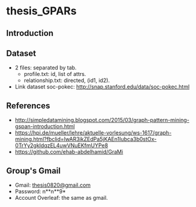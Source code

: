 # thesis_GPARs
## Introduction
## Dataset
- 2 files: separated by tab.
  - profile.txt: id, list of attrs.
  - relationship.txt: directed, (id1, id2).
- Link dataset soc-pokec: http://snap.stanford.edu/data/soc-pokec.html
## References
- http://simpledatamining.blogspot.com/2015/03/graph-pattern-mining-gspan-introduction.html
- https://hpi.de/mueller/lehre/aktuelle-vorlesung/ws-1617/graph-mining.html?fbclid=IwAR3ikZEdPa5jKAEn1Iubca3b0stOx-0TrYy2gkIdqzEL4uwVNuEKfmUYPe8
- https://github.com/ehab-abdelhamid/GraMi
## Group's Gmail
- Gmail: thesis0820@gmail.com
- Password: n*\*n*\*9*
- Account Overleaf: the same as gmail.
